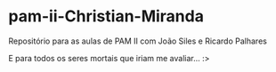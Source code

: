 # pam-ii-Christian-Miranda
Repositório para as aulas de PAM II com João Siles e Ricardo Palhares




E para todos os seres mortais que iriam me avaliar...      :>
